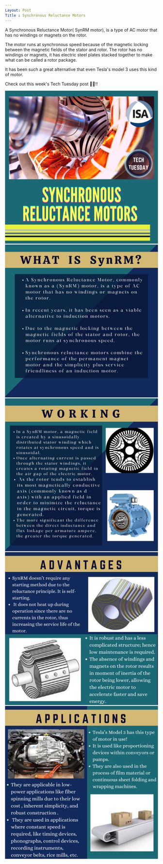 ```yaml
---
Layout: Post
Title : Synchronous Reluctance Motors
---
```

<p>A Synchronous Reluctance Motor( SynRM motor), is a type of AC motor that has
no windings or magnets on the rotor.<p/>
<p>The motor runs at synchronous speed because of the magnetic locking between the magnetic fields of the stator and rotor.
The rotor has no windings or magnets, it has electric steel plates stacked together to make what can be called a
rotor package.<p/>
<p>It has been such a great alternative that even Tesla's model 3 uses this kind of motor.<p/>
<p>Check out this week's Tech Tuesday post 💫💥!!<p/>
<img src="/images/tech-tuesdays-content/MECH/Synchronous Reluctance Motors/1.jpeg" alt="Synchronous Reluctance Motors 1">
<img src="/images/tech-tuesdays-content/MECH/Synchronous Reluctance Motors/2.jpeg" alt="Synchronous Reluctance Motors 2">
<img src="/images/tech-tuesdays-content/MECH/Synchronous Reluctance Motors/3.jpeg" alt="Synchronous Reluctance Motors 3">
<img src="/images/tech-tuesdays-content/MECH/Synchronous Reluctance Motors/4.jpeg" alt="Synchronous Reluctance Motors 4">
<img src="/images/tech-tuesdays-content/MECH/Synchronous Reluctance Motors/5.jpeg" alt="Synchronous Reluctance Motors 5">
